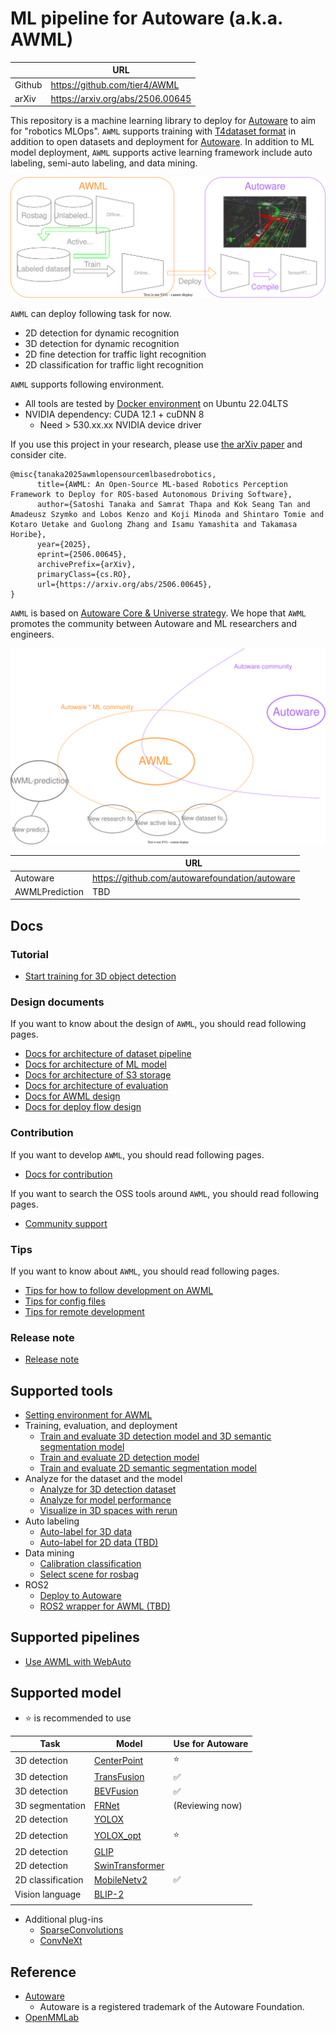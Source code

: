 # ML pipeline for Autoware (a.k.a. AWML)

|        | URL                              |
| ------ | -------------------------------- |
| Github | https://github.com/tier4/AWML    |
| arXiv  | https://arxiv.org/abs/2506.00645 |

This repository is a machine learning library to deploy for [Autoware](https://github.com/autowarefoundation/autoware) to aim for "robotics MLOps".
`AWML` supports training with [T4dataset format](https://github.com/tier4/tier4_perception_dataset) in addition to open datasets and deployment for [Autoware](https://github.com/autowarefoundation/autoware).
In addition to ML model deployment, `AWML` supports active learning framework include auto labeling, semi-auto labeling, and data mining.

![](/docs/fig/AWML.drawio.svg)

`AWML` can deploy following task for now.

- 2D detection for dynamic recognition
- 3D detection for dynamic recognition
- 2D fine detection for traffic light recognition
- 2D classification for traffic light recognition

`AWML` supports following environment.

- All tools are tested by [Docker environment](Dockerfile) on Ubuntu 22.04LTS
- NVIDIA dependency: CUDA 12.1 + cuDNN 8
  - Need > 530.xx.xx NVIDIA device driver

If you use this project in your research, please use [the arXiv paper](https://arxiv.org/abs/2506.00645) and consider cite.

```
@misc{tanaka2025awmlopensourcemlbasedrobotics,
      title={AWML: An Open-Source ML-based Robotics Perception Framework to Deploy for ROS-based Autonomous Driving Software},
      author={Satoshi Tanaka and Samrat Thapa and Kok Seang Tan and Amadeusz Szymko and Lobos Kenzo and Koji Minoda and Shintaro Tomie and Kotaro Uetake and Guolong Zhang and Isamu Yamashita and Takamasa Horibe},
      year={2025},
      eprint={2506.00645},
      archivePrefix={arXiv},
      primaryClass={cs.RO},
      url={https://arxiv.org/abs/2506.00645},
}
```

`AWML` is based on [Autoware Core & Universe strategy](https://autoware.org/autoware-overview/).
We hope that `AWML` promotes the community between Autoware and ML researchers and engineers.

![](/docs/fig/autoware_ml_community.drawio.svg)

|                | URL                                            |
| -------------- | ---------------------------------------------- |
| Autoware       | https://github.com/autowarefoundation/autoware |
| AWMLPrediction | TBD                                            |

## Docs
### Tutorial

- [Start training for 3D object detection](/docs/tutorial/tutorial_detection_3d.md)

### Design documents

If you want to know about the design of `AWML`, you should read following pages.

- [Docs for architecture of dataset pipeline](/docs/design/architecture_dataset.md)
- [Docs for architecture of ML model](/docs/design/architecture_model.md)
- [Docs for architecture of S3 storage](/docs/design/architecture_s3.md)
- [Docs for architecture of evaluation](/docs/design/architecture_evaluation.md)
- [Docs for AWML design](/docs/design/autoware_ml_design.md)
- [Docs for deploy flow design](/docs/design/deploy_pipeline_design.md)

### Contribution

If you want to develop `AWML`, you should read following pages.

- [Docs for contribution](/docs/contribution/contribution.md)

If you want to search the OSS tools around `AWML`, you should read following pages.

- [Community support](/docs/contribution/community_support.md)

### Tips

If you want to know about `AWML`, you should read following pages.

- [Tips for how to follow development on AWML](/docs/tips/how_to_follow.md)
- [Tips for config files](/docs/tips/config.md)
- [Tips for remote development](/docs/tips/remote_development.md)

### Release note

- [Release note](/docs/release_note/release_note.md)

## Supported tools

- [Setting environment for AWML](/tools/setting_environment/)
- Training, evaluation, and deployment
  - [Train and evaluate 3D detection model and 3D semantic segmentation model](/tools/detection3d/)
  - [Train and evaluate 2D detection model](/tools/detection2d/)
  - [Train and evaluate 2D semantic segmentation model](/tools/segmentation2d/)
- Analyze for the dataset and the model
  - [Analyze for 3D detection dataset](/tools/analysis_3d)
  - [Analyze for model performance](/tools/performance_tools/)
  - [Visualize in 3D spaces with rerun](/tools/rerun_visualization)
- Auto labeling
  - [Auto-label for 3D data](/tools/auto_labeling_3d/)
  - [Auto-label for 2D data (TBD)](/tools/auto_labeling_2d/)
- Data mining
  - [Calibration classification](/tools/calibration_classification/)
  - [Select scene for rosbag](/tools/scene_selector/)
- ROS2
  - [Deploy to Autoware](/tools/deploy_to_autoware/)
  - [ROS2 wrapper for AWML (TBD)](/tools/autoware_ml_ros2/)

## Supported pipelines

- [Use AWML with WebAuto](/pipelines/webauto/)

## Supported model

- :star: is recommended to use

| Task              | Model                                         | Use for Autoware   |
| ----------------- | --------------------------------------------- | ------------------ |
| 3D detection      | [CenterPoint](/projects/CenterPoint/)         | :star:             |
| 3D detection      | [TransFusion](/projects/TransFusion/)         | :white_check_mark: |
| 3D detection      | [BEVFusion](/projects/BEVFusion/)             | :white_check_mark: |
| 3D segmentation   | [FRNet](/projects/FRNet/)                     | (Reviewing now)    |
| 2D detection      | [YOLOX](/projects/YOLOX/)                     |                    |
| 2D detection      | [YOLOX_opt](/projects/YOLOX_opt/)             | :star:             |
| 2D detection      | [GLIP](/projects/GLIP/)                       |                    |
| 2D detection      | [SwinTransformer](/projects/SwinTransformer/) |                    |
| 2D classification | [MobileNetv2](/projects/MobileNetv2/)         | :white_check_mark: |
| Vision language   | [BLIP-2](/projects/BLIP-2/)                   |                    |
|                   |                                               |                    |

- Additional plug-ins
  - [SparseConvolutions](/projects/SparseConvolution/)
  - [ConvNeXt](/projects/ConvNeXt_PC/)

## Reference

- [Autoware](https://github.com/autowarefoundation/autoware)
  - Autoware is a registered trademark of the Autoware Foundation.
- [OpenMMLab](https://github.com/open-mmlab)
